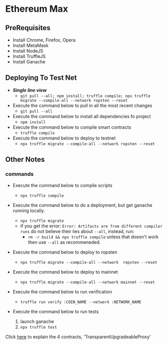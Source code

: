 # Ethereum Max


## PreRequisites
* Install Chrome, Firefox, Opera
* Install MetaMask
* Install NodeJS
* Install TruffleJS
* Install Ganache


## Deploying To Test Net
* **_Single line view_**
	* `git pull --all; npm install; truffle compile; npx truffle migrate --compile-all --network ropsten --reset`
* Execute the command below to pull in all the most recent changes
    * `git pull --all`
* Execute the command below to install all dependencies fo project
    * `npm install`
* Execute the command below to compile smart contracts
    * `truffle compile`
* Execute the command below to deploy to testnet
    * `npx truffle migrate --compile-all --network ropsten --reset`

## Other Notes
### commands
* Execute the command below to compile scripts
    * `npx truffle compile`
* Execute the command below to do a deployment, but get ganache running locally.
    * `npx truffle migrate`
    * if you get the error:  `Error: Artifacts are from different compiler runs` do not believe their lies about `--all`, instead, run: 
        * `rm -r build && npx truffle compile` unless that doesn't work then use `--all` as recommeneded.
* Execute the command below to deploy to ropsten
    * `npx truffle migrate --compile-all --network  ropsten --reset`
* Execute the command below to deploy to mainnet
    * `npx truffle migrate --compile-all --network mainnet --reset`
* Execute the command below to run verification
    * `truffle run verify :COIN_NAME --network :NETWORK_NAME`

* Execute the command below to run tests
    1. launch ganache
    2. `npx truffle test`



Click [here](https://docs.openzeppelin.com/upgrades-plugins/1.x/proxies#transparent-proxies-and-function-clashes)  to explain the 4 contracts, 'TransparentUpgradeableProxy'
